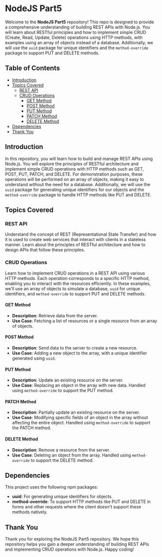 # NodeJS Part5

Welcome to the **NodeJS Part5** repository! This repo is designed to provide a comprehensive understanding of building REST APIs with Node.js. You will learn about RESTful principles and how to implement simple CRUD (Create, Read, Update, Delete) operations using HTTP methods, with examples using an array of objects instead of a database. Additionally, we will use the `uuid` package for unique identifiers and the `method-override` package to support PUT and DELETE methods.

## Table of Contents

- [Introduction](#introduction)
- [Topics Covered](#topics-covered)
  - [REST API](#rest-api)
  - [CRUD Operations](#crud-operations)
    - [GET Method](#get-method)
    - [POST Method](#post-method)
    - [PUT Method](#put-method)
    - [PATCH Method](#patch-method)
    - [DELETE Method](#delete-method)
- [Dependencies](#dependencies)
- [Thank You](#thank-you)

## Introduction

In this repository, you will learn how to build and manage REST APIs using Node.js. You will explore the principles of RESTful architecture and implement simple CRUD operations with HTTP methods such as GET, POST, PUT, PATCH, and DELETE. For demonstration purposes, these operations will be performed on an array of objects, making it easy to understand without the need for a database. Additionally, we will use the `uuid` package for generating unique identifiers for our objects and the `method-override` package to handle HTTP methods like PUT and DELETE.

## Topics Covered

### REST API

Understand the concept of REST (Representational State Transfer) and how it is used to create web services that interact with clients in a stateless manner. Learn about the principles of RESTful architecture and how to design APIs that follow these principles.

### CRUD Operations

Learn how to implement CRUD operations in a REST API using various HTTP methods. Each operation corresponds to a specific HTTP method, enabling you to interact with the resources efficiently. In these examples, we'll use an array of objects to simulate a database, `uuid` for unique identifiers, and `method-override` to support PUT and DELETE methods.

#### GET Method

- **Description**: Retrieve data from the server.
- **Use Case**: Fetching a list of resources or a single resource from an array of objects.

#### POST Method

- **Description**: Send data to the server to create a new resource.
- **Use Case**: Adding a new object to the array, with a unique identifier generated using `uuid`.

#### PUT Method

- **Description**: Update an existing resource on the server.
- **Use Case**: Replacing an object in the array with new data. Handled using `method-override` to support the PUT method.

#### PATCH Method

- **Description**: Partially update an existing resource on the server.
- **Use Case**: Modifying specific fields of an object in the array without affecting the entire object. Handled using `method-override` to support the PATCH method.

#### DELETE Method

- **Description**: Remove a resource from the server.
- **Use Case**: Deleting an object from the array. Handled using `method-override` to support the DELETE method.

## Dependencies

This project uses the following npm packages:

- **uuid**: For generating unique identifiers for objects.
- **method-override**: To support HTTP methods like PUT and DELETE in forms and other requests where the client doesn't support these methods natively.

## Thank You

Thank you for exploring the NodeJS Part5 repository. We hope this repository helps you gain a deeper understanding of building REST APIs and implementing CRUD operations with Node.js. Happy coding!

